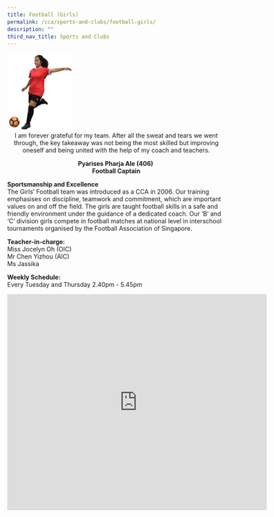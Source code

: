 ```yaml
---
title: Football (Girls)
permalink: /cca/sports-and-clubs/football-girls/
description: ""
third_nav_title: Sports and Clubs
---
```

<img style="width:30%" src="/images/Sports-Football.png">

<center>
I am forever grateful for my team. After all the sweat and tears we went through, the key takeaway was not being the most skilled but improving oneself and being united with the help of my coach and teachers.  

<strong> Pyarises Pharja Ale&nbsp;(406)&nbsp;<br>
Football Captain </strong></center>
	
**Sportsmanship and Excellence** <br>
The Girls’ Football team was introduced as a CCA in 2006. Our training emphasises on discipline, teamwork and commitment, which are important values on and off the field. The girls are taught football skills in a safe and friendly environment under the guidance of a dedicated coach. Our ‘B’ and ‘C’ division girls compete in football matches at national level in interschool tournaments organised by the Football Association of Singapore.  

**Teacher-in-charge:** <br>
Miss Jocelyn Oh (OIC) <br>
Mr Chen Yizhou (AIC) <br>
Ms Jassika  
  
**Weekly Schedule:** <br>
Every Tuesday and Thursday 2.40pm - 5.45pm

<iframe allowfullscreen="true" height="500" width="600" frameborder="0" src="https://docs.google.com/presentation/d/e/2PACX-1vTV5RzMbBXDDsWxcS3D4R4m-RuNjRxv3BKj6IcVjPT_ukjzkY5dqLJ5CWwrBsej8t4vGfontHw_TsHg/embed?start=false&amp;loop=true&amp;delayms=10000"></iframe>